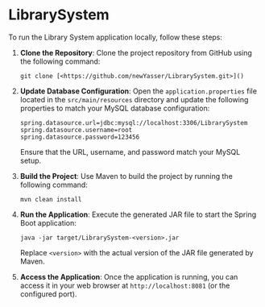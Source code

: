 # LibrarySystem

To run the Library System application locally, follow these steps:

1. **Clone the Repository**: Clone the project repository from GitHub using the following command:

   ```
   git clone [<https://github.com/newYasser/LibrarySystem.git>]()
   ```

2. **Update Database Configuration**: Open the `application.properties` file located in the `src/main/resources` directory and update the following properties to match your MySQL database configuration:

   ```
   spring.datasource.url=jdbc:mysql://localhost:3306/LibrarySystem
   spring.datasource.username=root
   spring.datasource.password=123456
   ```

   Ensure that the URL, username, and password match your MySQL setup.

4. **Build the Project**: Use Maven to build the project by running the following command:

   ```
   mvn clean install
   ```

5. **Run the Application**: Execute the generated JAR file to start the Spring Boot application:

   ```
   java -jar target/LibrarySystem-<version>.jar
   ```

   Replace `<version>` with the actual version of the JAR file generated by Maven.

6. **Access the Application**: Once the application is running, you can access it in your web browser at `http://localhost:8081` (or the configured port).
